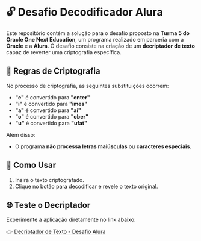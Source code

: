 # 🔓 Desafio Decodificador Alura

Este repositório contém a solução para o desafio proposto na **Turma 5 do Oracle One Next Education**, um programa realizado em parceria com a **Oracle** e a **Alura**. O desafio consiste na criação de um **decriptador de texto** capaz de reverter uma criptografia específica.

## 🔑 Regras de Criptografia

No processo de criptografia, as seguintes substituições ocorrem:

- **"e"** é convertido para **"enter"**
- **"i"** é convertido para **"imes"**
- **"a"** é convertido para **"ai"**
- **"o"** é convertido para **"ober"**
- **"u"** é convertido para **"ufat"**

Além disso:
- O programa **não processa letras maiúsculas** ou **caracteres especiais**.

## 🚀 Como Usar

1. Insira o texto criptografado.
2. Clique no botão para decodificar e revele o texto original.

## 🌐 Teste o Decriptador

Experimente a aplicação diretamente no link abaixo:

👉 [Decriptador de Texto - Desafio Alura](https://lexilva.github.io/desafioDecodificadorAlura/)


